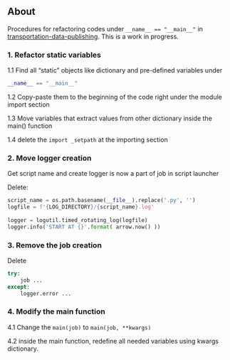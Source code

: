 ## About 

Procedures for refactoring codes under `__name__ == "__main__"` in [transportation-data-publishing](https://github.com/cityofaustin/transportation-data-publishing/tree/master/transportation-data-publishing). This is a work in progress.

### 1. Refactor static variables

1.1 Find all “static” objects like dictionary and pre-defined variables under  

```python
__name__ == "__main__"
```

1.2 Copy-paste them to the beginning of the code right under the module import section

1.3 Move variables that extract values from other dictionary inside the main() function

1.4 delete the `import _setpath` at the importing section

### 2. Move logger creation

Get script name and create logger is now a part of job in script launcher

Delete:

```python
script_name = os.path.basename(__file__).replace('.py', '')
logfile = f'{LOG_DIRECTORY}/{script_name}.log'
    
logger = logutil.timed_rotating_log(logfile)
logger.info('START AT {}'.format( arrow.now() ))
```

### 3. Remove the job creation

Delete 

```python
try:
    job ...
except:
    logger.error ...
```

### 4. Modify the main function 

4.1 Change the `main(job)` to `main(job, **kwargs)`  

4.2 inside the main function, redefine all needed variables using kwargs dictionary.

